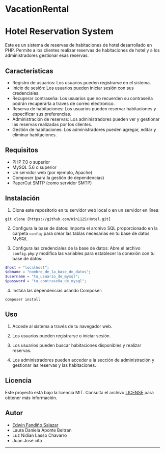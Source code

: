 # VacationRental
# Hotel Reservation System

Este es un sistema de reservas de habitaciones de hotel desarrollado en PHP. Permite a los clientes realizar reservas de habitaciones de hotel y a los administradores gestionar esas reservas.

## Características

- Registro de usuarios: Los usuarios pueden registrarse en el sistema.
- Inicio de sesión: Los usuarios pueden iniciar sesión con sus credenciales.
- Recuperar contraseña: Los usuarios que no recuerden su contraseña podrán recuperarla a traves de correo electronico.
- Reserva de habitaciones: Los usuarios pueden reservar habitaciones y especificar sus preferencias.
- Administración de reservas: Los administradores pueden ver y gestionar las reservas realizadas por los clientes.
- Gestión de habitaciones: Los administradores pueden agregar, editar y eliminar habitaciones.

## Requisitos

- PHP 7.0 o superior
- MySQL 5.6 o superior
- Un servidor web (por ejemplo, Apache)
- Composer (para la gestión de dependencias)
- PaperCut SMTP (como servidor SMTP)

## Instalación

1. Clona este repositorio en tu servidor web local o en un servidor en línea:

```shell
git clone [https://github.com/Win1125/Hotel.git]
```

2. Configura la base de datos: Importa el archivo SQL proporcionado en la carpeta `config` para crear las tablas necesarias en tu base de datos MySQL.

3. Configura las credenciales de la base de datos: Abre el archivo `config.php` y modifica las variables para establecer la conexión con tu base de datos:

```php
$host = "localhost";
$dbname = "nombre_de_la_base_de_datos";
$username = "tu_usuario_de_mysql";
$password = "tu_contraseña_de_mysql";
```

4. Instala las dependencias usando Composer:

```shell
composer install
```

## Uso

1. Accede al sistema a través de tu navegador web.

2. Los usuarios pueden registrarse o iniciar sesión.

3. Los usuarios pueden buscar habitaciones disponibles y realizar reservas.

4. Los administradores pueden acceder a la sección de administración y gestionar las reservas y las habitaciones.

## Licencia

Este proyecto está bajo la licencia MIT. Consulta el archivo [LICENSE](LICENSE) para obtener más información.

## Autor

- [Edwin Fandiño Salazar](https://github.com/Win1125)
- Laura Daniela Aponte Beltran
- Luz Nidian Lasso Chavarro
- Juan José cita
---

